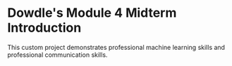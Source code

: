 # Dowdle's Module 4 Midterm Introduction
 This custom project demonstrates professional machine learning skills and professional communication skills. 
